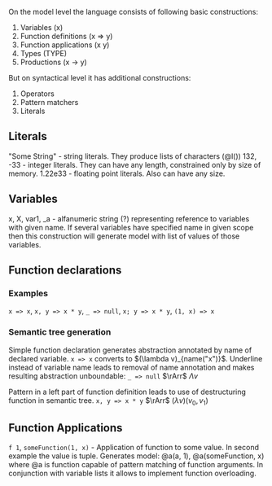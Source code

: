 On the model level the language consists of following basic constructions:

1. Variables (x)
2. Function definitions (x => y)
3. Function applications (x y)
4. Types (TYPE)
5. Productions (x -> y)

But on syntactical level it has additional constructions:

1. Operators
2. Pattern matchers
3. Literals

## Literals

"Some String" - string literals. They produce lists of characters (@l())
132, -33 - integer literals. They can have any length, constrained only by size of memory.
1.22e33 - floating point literals. Also can have any size.

## Variables

x, X, var1, \_a - alfanumeric string (?) representing reference to variables with given name. If several variables have specified name in given scope then this construction will generate model with list of values of those variables.

## Function declarations

### Examples
`x => x`, `x, y => x * y`, `_ => null`, `x; y => x * y`, `(1, x) => x`

### Semantic tree generation
Simple function declaration generates abstraction annotated by name of declared variable. `x => x` converts to $(\lambda v)_{name("x")}$. Underline instead of variable name leads to removal of name annotation and makes resulting abstraction unboundable: `_ => null` $\rArr$ $\Lambda v$

Pattern in a left part of function definition leads to use of destructuring function in semantic tree. `x, y => x * y` $\rArr$ $(\lambda v)(v_0, v_1)$

## Function Applications

`f 1`, `someFunction(1, x)` - Application of function to some value. In second example the
value is tuple. Generates model: @a(а, 1), @a(someFunction, x) where @a is function capable of pattern matching of function arguments. In conjunction with variable lists it allows to implement function overloading.
